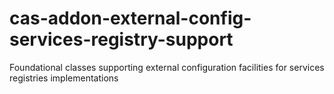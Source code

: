 cas-addon-external-config-services-registry-support
===================================================

Foundational classes supporting external configuration facilities for services registries implementations
